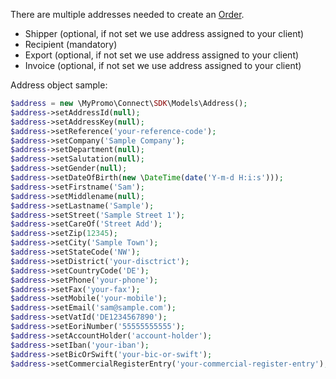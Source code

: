 There are multiple addresses needed to create an [Order][Order].
- Shipper (optional, if not set we use address assigned to your client)
- Recipient (mandatory)
- Export (optional, if not set we use address assigned to your client)
- Invoice (optional, if not set we use address assigned to your client)

Address object sample:

```php
$address = new \MyPromo\Connect\SDK\Models\Address();
$address->setAddressId(null);
$address->setAddressKey(null);
$address->setReference('your-reference-code');
$address->setCompany('Sample Company');
$address->setDepartment(null);
$address->setSalutation(null);
$address->setGender(null);
$address->setDateOfBirth(new \DateTime(date('Y-m-d H:i:s')));
$address->setFirstname('Sam');
$address->setMiddlename(null);
$address->setLastname('Sample');
$address->setStreet('Sample Street 1');
$address->setCareOf('Street Add');
$address->setZip(12345);
$address->setCity('Sample Town');
$address->setStateCode('NW');
$address->setDistrict('your-disctrict');
$address->setCountryCode('DE');
$address->setPhone('your-phone');
$address->setFax('your-fax');
$address->setMobile('your-mobile');
$address->setEmail('sam@sample.com');
$address->setVatId('DE1234567890');
$address->setEoriNumber('55555555555');
$address->setAccountHolder('account-holder');
$address->setIban('your-iban');
$address->setBicOrSwift('your-bic-or-swift');
$address->setCommercialRegisterEntry('your-commercial-register-entry');

```

[Order]: Order.md
